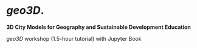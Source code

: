 # *geo3D*. 

**3D City Models for Geography and Sustainable Development Education**

*geo3D* workshop (1.5-hour tutorial) with Jupyter Book
